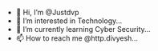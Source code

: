 - 👋 Hi, I’m @Justdvp
- 👀 I’m interested in Technology...
- 🌱 I’m currently learning Cyber Security...
- 📫 How to reach me @http.divyesh...

<!---
Justdvp/Justdvp is a ✨ special ✨ repository because its `README.md` (this file) appears on your GitHub profile.
You can click the Preview link to take a look at your changes.
--->
